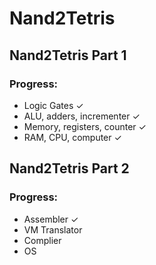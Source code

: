 # Nand2Tetris
## Nand2Tetris Part 1

### Progress:
- Logic Gates ✓
- ALU, adders, incrementer ✓
- Memory, registers, counter ✓
- RAM, CPU, computer ✓

## Nand2Tetris Part 2

### Progress:
- Assembler ✓
- VM Translator
- Complier
- OS
